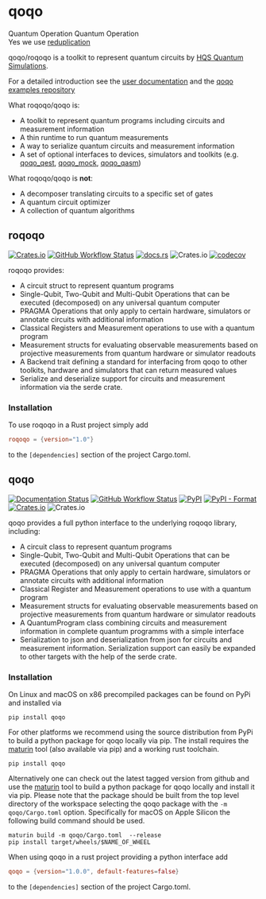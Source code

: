 # qoqo

Quantum Operation Quantum Operation  
Yes we use [reduplication](https://en.wikipedia.org/wiki/Reduplication)

qoqo/roqoqo is a toolkit to represent quantum circuits by [HQS Quantum Simulations](https://quantumsimulations.de).

For a detailed introduction see the [user documentation](https://hqsquantumsimulations.github.io/qoqo_examples/) and the [qoqo examples repository](https://github.com/HQSquantumsimulations/qoqo_examples)

What roqoqo/qoqo is:

* A toolkit to represent quantum programs including circuits and measurement information
* A thin runtime to run quantum measurements
* A way to serialize quantum circuits and measurement information
* A set of optional interfaces to devices, simulators and toolkits (e.g. [qoqo_qest](https://github.com/HQSquantumsimulations/qoqo-quest), [qoqo_mock](https://github.com/HQSquantumsimulations/qoqo_mock), [qoqo_qasm](https://github.com/HQSquantumsimulations/qoqo_qasm))

What roqoqo/qoqo is **not**:

* A decomposer translating circuits to a specific set of gates
* A quantum circuit optimizer
* A collection of quantum algorithms

## roqoqo

[![Crates.io](https://img.shields.io/crates/v/roqoqo)](https://crates.io/crates/roqoqo)
[![GitHub Workflow Status](https://github.com/HQSquantumsimulations/qoqo/workflows/ci_tests/badge.svg)](https://github.com/HQSquantumsimulations/qoqo/actions)
[![docs.rs](https://img.shields.io/docsrs/roqoqo)](https://docs.rs/roqoqo/)
![Crates.io](https://img.shields.io/crates/l/roqoqo)
[![codecov](https://codecov.io/gh/HQSquantumsimulations/qoqo/branch/main/graph/badge.svg?token=S1IN066V2W)](https://codecov.io/gh/HQSquantumsimulations/qoqo)

roqoqo provides:

* A circuit struct to represent quantum programs
* Single-Qubit, Two-Qubit and Multi-Qubit Operations that can be executed (decomposed) on any universal quantum computer
* PRAGMA Operations that only apply to certain hardware, simulators or annotate circuits with additional information
* Classical Registers and Measurement operations to use with a quantum program
* Measurement structs for evaluating observable measurements based on projective measurements from quantum hardware or simulator readouts
* A Backend trait defining a standard for interfacing from qoqo to other toolkits, hardware and simulators that can return measured values
* Serialize and deserialize support for circuits and measurement information via the serde crate.

### Installation

To use roqoqo in a Rust project simply add

```TOML
roqoqo = {version="1.0"}
```

to the `[dependencies]` section of the project Cargo.toml.

## qoqo

[![Documentation Status](https://readthedocs.org/projects/qoqo/badge/?version=latest)](https://qoqo.readthedocs.io/en/latest/?badge=latest)
[![GitHub Workflow Status](https://github.com/HQSquantumsimulations/qoqo/workflows/ci_tests/badge.svg)](https://github.com/HQSquantumsimulations/qoqo/actions)
[![PyPI](https://img.shields.io/pypi/v/qoqo)](https://pypi.org/project/qoqo/)
[![PyPI - Format](https://img.shields.io/pypi/format/qoqo)](https://pypi.org/project/qoqo/)
[![Crates.io](https://img.shields.io/crates/v/roqoqo)](https://crates.io/crates/qoqo)
![Crates.io](https://img.shields.io/crates/l/qoqo)

qoqo provides a full python interface to the underlying roqoqo library, including:

* A circuit class to represent quantum programs
* Single-Qubit, Two-Qubit and Multi-Qubit Operations that can be executed (decomposed) on any universal quantum computer
* PRAGMA Operations that only apply to certain hardware, simulators or annotate circuits with additional information
* Classical Register and Measurement operations to use with a quantum program
* Measurement structs for evaluating observable measurements based on projective measurements from quantum hardware or simulator readouts
* A QuantumProgram class combining circuits and measurement information in complete quantum programms with a simple interface
* Serialization to json and deserialization from json for circuits and measurement information. Serialization support can easily be expanded to other targets with the help of the serde crate.

### Installation

On Linux and macOS on x86 precompiled packages can be found on PyPi and installed via

```shell
pip install qoqo
```

For other platforms we recommend using the source distribution from PyPi to build a python package for qoqo locally via pip. The install requires  the [maturin](https://github.com/PyO3/maturin) tool (also available via pip) and a working rust toolchain.

```shell
pip install qoqo
```

Alternatively one can check out the latest tagged version from github and use the [maturin](https://github.com/PyO3/maturin) tool to build a python package for qoqo locally and install it via pip.
Please note that the package should be built from the top level directory of the workspace selecting the qoqo package with the `-m qoqo/Cargo.toml` option.
Specifically for macOS on Apple Silicon the following build command should be used.

```shell
maturin build -m qoqo/Cargo.toml  --release
pip install target/wheels/$NAME_OF_WHEEL
```

When using qoqo in a rust project providing a python interface add

```TOML
qoqo = {version="1.0.0", default-features=false}
```

to the `[dependencies]` section of the project Cargo.toml.
